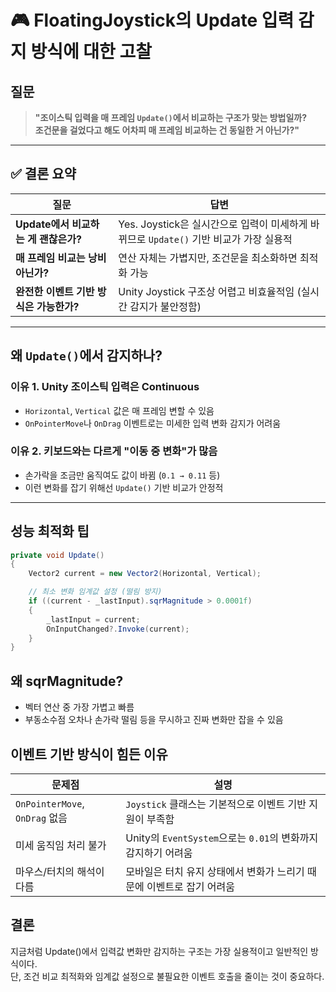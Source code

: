 # 🎮 FloatingJoystick의 Update 입력 감지 방식에 대한 고찰

##  질문
> **"조이스틱 입력을 매 프레임 `Update()`에서 비교하는 구조가 맞는 방법일까?**  
> **조건문을 걸었다고 해도 어차피 매 프레임 비교하는 건 동일한 거 아닌가?"**

---

## ✅ 결론 요약

| 질문 | 답변 |
|------|------|
| **Update에서 비교하는 게 괜찮은가?** |  Yes. Joystick은 실시간으로 입력이 미세하게 바뀌므로 `Update()` 기반 비교가 가장 실용적 |
| **매 프레임 비교는 낭비 아닌가?** |  연산 자체는 가볍지만, 조건문을 최소화하면 최적화 가능 |
| **완전한 이벤트 기반 방식은 가능한가?** |  Unity Joystick 구조상 어렵고 비효율적임 (실시간 감지가 불안정함) |

---

##  왜 `Update()`에서 감지하나?

###  이유 1. Unity 조이스틱 입력은 Continuous
- `Horizontal`, `Vertical` 값은 매 프레임 변할 수 있음
- `OnPointerMove`나 `OnDrag` 이벤트로는 미세한 입력 변화 감지가 어려움

###  이유 2. 키보드와는 다르게 "이동 중 변화"가 많음
- 손가락을 조금만 움직여도 값이 바뀜 (`0.1 → 0.11` 등)
- 이런 변화를 잡기 위해선 `Update()` 기반 비교가 안정적

---

##  성능 최적화 팁

```csharp
private void Update()
{
    Vector2 current = new Vector2(Horizontal, Vertical);

    // 최소 변화 임계값 설정 (떨림 방지)
    if ((current - _lastInput).sqrMagnitude > 0.0001f)
    {
        _lastInput = current;
        OnInputChanged?.Invoke(current);
    }
}
```
##  왜 sqrMagnitude?
- 벡터 연산 중 가장 가볍고 빠름
- 부동소수점 오차나 손가락 떨림 등을 무시하고 진짜 변화만 잡을 수 있음

##  이벤트 기반 방식이 힘든 이유

| 문제점 | 설명 |
|--------|------|
| `OnPointerMove`, `OnDrag` 없음 | `Joystick` 클래스는 기본적으로 이벤트 기반 지원이 부족함 |
| 미세 움직임 처리 불가 | Unity의 `EventSystem`으로는 `0.01`의 변화까지 감지하기 어려움 |
| 마우스/터치의 해석이 다름 | 모바일은 터치 유지 상태에서 변화가 느리기 때문에 이벤트로 잡기 어려움 |

##  결론
지금처럼 Update()에서 입력값 변화만 감지하는 구조는 가장 실용적이고 일반적인 방식이다.  
단, 조건 비교 최적화와 임계값 설정으로 불필요한 이벤트 호출을 줄이는 것이 중요하다.  


